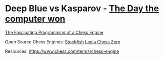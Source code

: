 # Deep Blue vs Kasparov - [The Day the computer won](https://youtu.be/KF6sLCeBj0s)

[The Fascinating Programming of a Chess Engine](https://youtu.be/w4FFX_otR-4)

Open Source Chess Engines:
[Stockfish](https://github.com/official-stockfish/Stockfish)
[Leela Chess Zero](https://github.com/LeelaChessZero/lc0)

Resources:
https://www.chess.com/terms/chess-engine